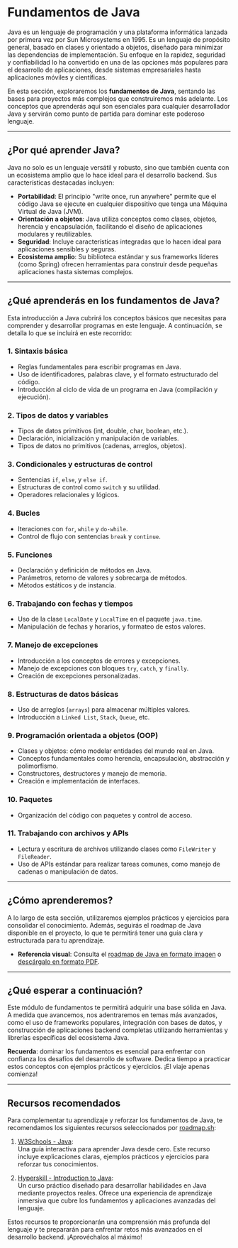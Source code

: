 # Fundamentos de Java

Java es un lenguaje de programación y una plataforma informática lanzada por primera vez por Sun Microsystems en 1995. Es un lenguaje de propósito general, basado en clases y orientado a objetos, diseñado para minimizar las dependencias de implementación. Su enfoque en la rapidez, seguridad y confiabilidad lo ha convertido en una de las opciones más populares para el desarrollo de aplicaciones, desde sistemas empresariales hasta aplicaciones móviles y científicas.

En esta sección, exploraremos los **fundamentos de Java**, sentando las bases para proyectos más complejos que construiremos más adelante. Los conceptos que aprenderás aquí son esenciales para cualquier desarrollador Java y servirán como punto de partida para dominar este poderoso lenguaje.

---

## ¿Por qué aprender Java?

Java no solo es un lenguaje versátil y robusto, sino que también cuenta con un ecosistema amplio que lo hace ideal para el desarrollo backend. Sus características destacadas incluyen:

- **Portabilidad**: El principio "write once, run anywhere" permite que el código Java se ejecute en cualquier dispositivo que tenga una Máquina Virtual de Java (JVM).
- **Orientación a objetos**: Java utiliza conceptos como clases, objetos, herencia y encapsulación, facilitando el diseño de aplicaciones modulares y reutilizables.
- **Seguridad**: Incluye características integradas que lo hacen ideal para aplicaciones sensibles y seguras.
- **Ecosistema amplio**: Su biblioteca estándar y sus frameworks líderes (como Spring) ofrecen herramientas para construir desde pequeñas aplicaciones hasta sistemas complejos.

---

## ¿Qué aprenderás en los fundamentos de Java?

Esta introducción a Java cubrirá los conceptos básicos que necesitas para comprender y desarrollar programas en este lenguaje. A continuación, se detalla lo que se incluirá en este recorrido:

### 1. **Sintaxis básica**
   - Reglas fundamentales para escribir programas en Java.
   - Uso de identificadores, palabras clave, y el formato estructurado del código.
   - Introducción al ciclo de vida de un programa en Java (compilación y ejecución).

### 2. **Tipos de datos y variables**
   - Tipos de datos primitivos (int, double, char, boolean, etc.).
   - Declaración, inicialización y manipulación de variables.
   - Tipos de datos no primitivos (cadenas, arreglos, objetos).

### 3. **Condicionales y estructuras de control**
   - Sentencias `if`, `else`, y `else if`.
   - Estructuras de control como `switch` y su utilidad.
   - Operadores relacionales y lógicos.

### 4. **Bucles**
   - Iteraciones con `for`, `while` y `do-while`.
   - Control de flujo con sentencias `break` y `continue`.

### 5. **Funciones**
   - Declaración y definición de métodos en Java.
   - Parámetros, retorno de valores y sobrecarga de métodos.
   - Métodos estáticos y de instancia.

### 6. **Trabajando con fechas y tiempos**
   - Uso de la clase `LocalDate` y `LocalTime` en el paquete `java.time`.
   - Manipulación de fechas y horarios, y formateo de estos valores.

### 7. **Manejo de excepciones**
   - Introducción a los conceptos de errores y excepciones.
   - Manejo de excepciones con bloques `try`, `catch`, y `finally`.
   - Creación de excepciones personalizadas.

### 8. **Estructuras de datos básicas**
   - Uso de arreglos (`arrays`) para almacenar múltiples valores.
   - Introducción a `Linked List`, `Stack`, `Queue`, etc.

### 9. **Programación orientada a objetos (OOP)**
   - Clases y objetos: cómo modelar entidades del mundo real en Java.
   - Conceptos fundamentales como herencia, encapsulación, abstracción y polimorfismo.
   - Constructores, destructores y manejo de memoria.
   - Creación e implementación de interfaces.

### 10. **Paquetes**
   - Organización del código con paquetes y control de acceso.

### 11. **Trabajando con archivos y APIs**
   - Lectura y escritura de archivos utilizando clases como `FileWriter` y `FileReader`.
   - Uso de APIs estándar para realizar tareas comunes, como manejo de cadenas o manipulación de datos.

---

## ¿Cómo aprenderemos?

A lo largo de esta sección, utilizaremos ejemplos prácticos y ejercicios para consolidar el conocimiento. Además, seguirás el roadmap de Java disponible en el proyecto, lo que te permitirá tener una guía clara y estructurada para tu aprendizaje.

- **Referencia visual**: Consulta el [roadmap de Java en formato imagen](../../../Recursos/Roadmap/roadmap-java.jpg) o [descárgalo en formato PDF](../../../Recursos/Roadmap/roadmap-java.pdf).

---

## ¿Qué esperar a continuación?

Este módulo de fundamentos te permitirá adquirir una base sólida en Java. A medida que avancemos, nos adentraremos en temas más avanzados, como el uso de frameworks populares, integración con bases de datos, y construcción de aplicaciones backend completas utilizando herramientas y librerías específicas del ecosistema Java.

**Recuerda**: dominar los fundamentos es esencial para enfrentar con confianza los desafíos del desarrollo de software. Dedica tiempo a practicar estos conceptos con ejemplos prácticos y ejercicios. ¡El viaje apenas comienza!

---

## Recursos recomendados

Para complementar tu aprendizaje y reforzar los fundamentos de Java, te recomendamos los siguientes recursos seleccionados por [roadmap.sh](https://roadmap.sh/java):

1. [W3Schools - Java](https://www.w3schools.com/java/):  
   Una guía interactiva para aprender Java desde cero. Este recurso incluye explicaciones claras, ejemplos prácticos y ejercicios para reforzar tus conocimientos.

2. [Hyperskill - Introduction to Java](https://hyperskill.org/courses/8):  
   Un curso práctico diseñado para desarrollar habilidades en Java mediante proyectos reales. Ofrece una experiencia de aprendizaje inmersiva que cubre los fundamentos y aplicaciones avanzadas del lenguaje.

Estos recursos te proporcionarán una comprensión más profunda del lenguaje y te prepararán para enfrentar retos más avanzados en el desarrollo backend. ¡Aprovéchalos al máximo!
